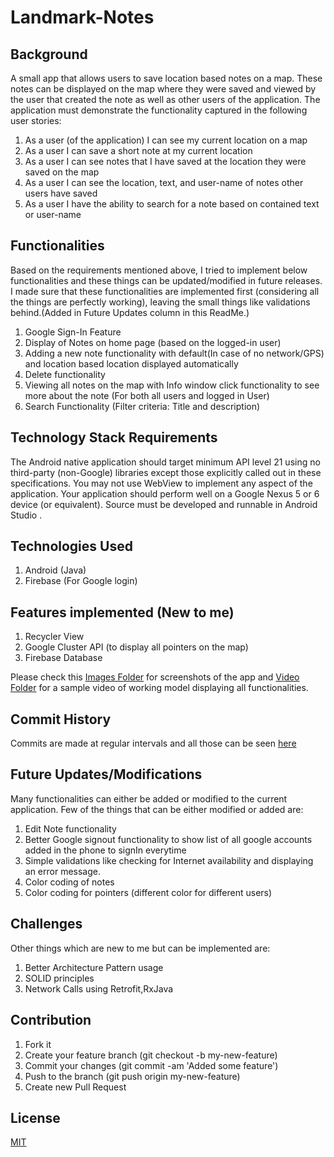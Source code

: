 # Landmark-Notes

## Background
A small app that allows users to save location based notes on a map. These notes can be displayed on the map where they were saved and viewed by the user that created the note as well as other users of the application. 
The application must demonstrate the functionality captured in the following user stories:
1. As a user (of the application) I can see my current location on a map
2. As a user I can save a short note at my current location
3. As a user I can see notes that I have saved at the location they were saved on the map
4. As a user I can see the location, text, and user-name of notes other users have saved
5. As a user I have the ability to search for a note based on contained text or user-name

## Functionalities
Based on the requirements mentioned above, I tried to implement below functionalities and these things can be updated/modified in future releases.
I made sure that these functionalities are implemented first (considering all the things are perfectly working), leaving the small things like validations behind.(Added in Future Updates column in this ReadMe.)
1. Google Sign-In Feature
2. Display of Notes on home page (based on the logged-in user)
3. Adding a new note functionality with default(In case of no network/GPS) and location based location displayed automatically
4. Delete functionality
5. Viewing all notes on the map with Info window click functionality to see more about the note (For both all users and logged in User)
6. Search Functionality (Filter criteria: Title and description)

## Technology Stack Requirements
The Android native application should target minimum API level 21 using no third-party (non-Google) libraries except those explicitly called out in these specifications. 
You may not use WebView to implement any aspect of the application. 
Your application should perform well on a Google Nexus 5 or 6 device (or equivalent). 
Source must be developed and runnable in  Android Studio .

## Technologies Used
1. Android (Java)
2. Firebase (For Google login)

## Features implemented (New to me)
1. Recycler View
2. Google Cluster API (to display all pointers on the map)
3. Firebase Database

Please check this [Images Folder](https://github.com/nasreekar/landmark-notes/tree/master/Screenshots) for screenshots of the app and [Video Folder](https://github.com/nasreekar/landmark-notes/tree/master/Video) for a sample video of working model displaying all functionalities.

## Commit History
Commits are made at regular intervals and all those can be seen [here](https://github.com/nasreekar/landmark-notes/commits/master)

## Future Updates/Modifications
Many functionalities can either be added or modified to the current application. 
Few of the things that can be either modified or added are:
1. Edit Note functionality
2. Better Google signout functionality to show list of all google accounts added in the phone to signIn everytime
3. Simple validations like checking for Internet availability and displaying an error message.
4. Color coding of notes
5. Color coding for pointers (different color for different users)

## Challenges
Other things which are new to me but can be implemented are:
1. Better Architecture Pattern usage
2. SOLID principles
3. Network Calls using Retrofit,RxJava

## Contribution

1. Fork it
2. Create your feature branch (git checkout -b my-new-feature)
3. Commit your changes (git commit -am 'Added some feature')
4. Push to the branch (git push origin my-new-feature)
5. Create new Pull Request

## License
[MIT](https://github.com/nasreekar/license/blob/master/LICENSE)
